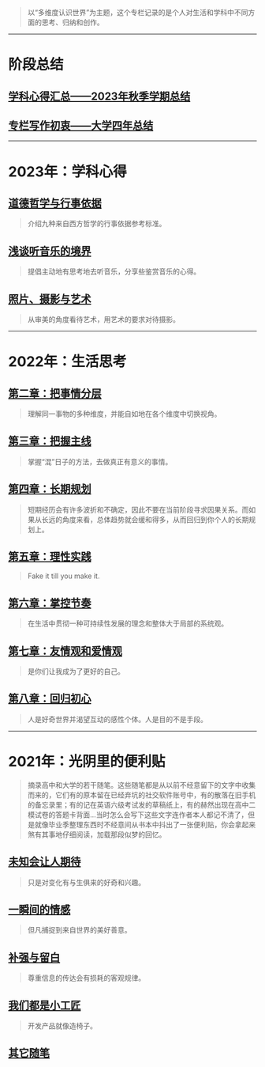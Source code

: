 > 以“多维度认识世界”为主题，这个专栏记录的是个人对生活和学科中不同方面的思考、归纳和创作。

---

# 阶段总结

## [学科心得汇总——2023年秋季学期总结](blogs/summaries/2023.md)

## [专栏写作初衷——大学四年总结](blogs/columns/writing-motivation.md)

---

# 2023年：学科心得
## [道德哲学与行事依据](blogs/subjects/about-ethics.md)
> 介绍九种来自西方哲学的行事依据参考标准。
## [浅谈听音乐的境界](blogs/subjects/about-music.md)
> 提倡主动地有思考地去听音乐，分享些鉴赏音乐的心得。
## [照片、摄影与艺术](blogs/subjects/about-photography.md)
> 从审美的角度看待艺术，用艺术的要求对待摄影。

---

# 2022年：生活思考
## [第二章：把事情分层](blogs/columns/multiple-views.md)
> 理解同一事物的多种维度，并能自如地在各个维度中切换视角。
## [第三章：把握主线](blogs/columns/main-task.md)
> 掌握“混”日子的方法，去做真正有意义的事情。
## [第四章：长期规划](blogs/columns/long-term-planning.md)
> 短期经历会有许多波折和不确定，因此不要在当前阶段寻求因果关系。而如果从长远的角度来看，总体趋势就会缓和得多，从而回归到你个人的长期规划上。
## [第五章：理性实践](blogs/columns/rational-practice.md)
> Fake it till you make it.
## [第六章：掌控节奏](blogs/columns/life-style.md)
> 在生活中贯彻一种可持续性发展的理念和整体大于局部的系统观。
## [第七章：友情观和爱情观](blogs/columns/friendship-and-love.md)
> 是你们让我成为了更好的自己。
## [第八章：回归初心](blogs/columns/stay-true.md)
> 人是好奇世界并渴望互动的感性个体。人是目的不是手段。

---

# 2021年：光阴里的便利贴

> 摘录高中和大学的若干随笔。这些随笔都是从以前不经意留下的文字中收集而来的，它们有的原本留在已经弃坑的社交软件账号中，有的散落在旧手机的备忘录里；有的记在英语六级考试发的草稿纸上，有的赫然出现在高中二模试卷的答题卡背面...当时怎么会写下这些文字连作者本人都记不清了，但是就像毕业季整理东西时不经意间从书本中抖出了一张便利贴，你会拿起来煞有其事地仔细阅读，加载那段似梦的回忆。

## [未知会让人期待](blogs/gossips/expect-future.md)
> 只是对变化有与生俱来的好奇和兴趣。

## [一瞬间的情感](blogs/gossips/small-luck.md)
> 但凡捕捉到来自世界的美好善意。

## [补强与留白](blogs/gossips/reinforcement-and-blank-space.md)
> 尊重信息的传达会有损耗的客观规律。

## [我们都是小工匠](blogs/gossips/carpenters.md)
> 开发产品就像造椅子。

## [其它随笔](blogs/gossips/about-rambles.md)
